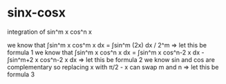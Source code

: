 # sinx-cosx
integration of sin^m x cos^n x

we know that ∫sin^m x cos^m x dx = ∫sin^m (2x) dx / 2^m => let this be formula 1
we know that ∫sin^m x cos^n x dx = ∫sin^m x cos^n-2 x dx - ∫sin^m+2 x cos^n-2 x dx => let this be formula 2
we know sin and cos are complementary so replacing x with π/2 - x can swap m and n => let this be formula 3
